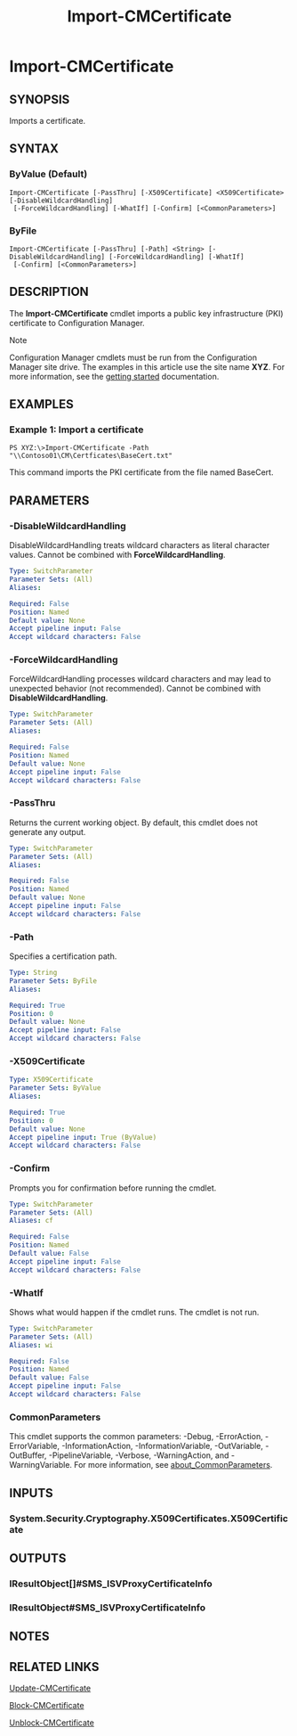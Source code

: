 ﻿---
description: Imports a certificate.
external help file: AdminUI.PS.dll-Help.xml
Module Name: ConfigurationManager
ms.date: 05/05/2019
schema: 2.0.0
title: Import-CMCertificate
---

# Import-CMCertificate

## SYNOPSIS
Imports a certificate.

## SYNTAX

### ByValue (Default)
```
Import-CMCertificate [-PassThru] [-X509Certificate] <X509Certificate> [-DisableWildcardHandling]
 [-ForceWildcardHandling] [-WhatIf] [-Confirm] [<CommonParameters>]
```

### ByFile
```
Import-CMCertificate [-PassThru] [-Path] <String> [-DisableWildcardHandling] [-ForceWildcardHandling] [-WhatIf]
 [-Confirm] [<CommonParameters>]
```

## DESCRIPTION
The **Import-CMCertificate** cmdlet imports a public key infrastructure (PKI) certificate to Configuration Manager.

> [!NOTE]
> Configuration Manager cmdlets must be run from the Configuration Manager site drive.
> The examples in this article use the site name **XYZ**. For more information, see the
> [getting started](/powershell/sccm/overview) documentation.

## EXAMPLES

### Example 1: Import a certificate
```
PS XYZ:\>Import-CMCertificate -Path "\\Contoso01\CM\Certficates\BaseCert.txt"
```

This command imports the PKI certificate from the file named BaseCert.

## PARAMETERS

### -DisableWildcardHandling
DisableWildcardHandling treats wildcard characters as literal character values. Cannot be combined with **ForceWildcardHandling**.

```yaml
Type: SwitchParameter
Parameter Sets: (All)
Aliases:

Required: False
Position: Named
Default value: None
Accept pipeline input: False
Accept wildcard characters: False
```

### -ForceWildcardHandling
ForceWildcardHandling processes wildcard characters and may lead to unexpected behavior (not recommended). Cannot be combined with **DisableWildcardHandling**.

```yaml
Type: SwitchParameter
Parameter Sets: (All)
Aliases:

Required: False
Position: Named
Default value: None
Accept pipeline input: False
Accept wildcard characters: False
```

### -PassThru
Returns the current working object.
By default, this cmdlet does not generate any output.

```yaml
Type: SwitchParameter
Parameter Sets: (All)
Aliases:

Required: False
Position: Named
Default value: None
Accept pipeline input: False
Accept wildcard characters: False
```

### -Path
Specifies a certification path.

```yaml
Type: String
Parameter Sets: ByFile
Aliases:

Required: True
Position: 0
Default value: None
Accept pipeline input: False
Accept wildcard characters: False
```

### -X509Certificate
```yaml
Type: X509Certificate
Parameter Sets: ByValue
Aliases:

Required: True
Position: 0
Default value: None
Accept pipeline input: True (ByValue)
Accept wildcard characters: False
```

### -Confirm
Prompts you for confirmation before running the cmdlet.

```yaml
Type: SwitchParameter
Parameter Sets: (All)
Aliases: cf

Required: False
Position: Named
Default value: False
Accept pipeline input: False
Accept wildcard characters: False
```

### -WhatIf
Shows what would happen if the cmdlet runs.
The cmdlet is not run.

```yaml
Type: SwitchParameter
Parameter Sets: (All)
Aliases: wi

Required: False
Position: Named
Default value: False
Accept pipeline input: False
Accept wildcard characters: False
```

### CommonParameters
This cmdlet supports the common parameters: -Debug, -ErrorAction, -ErrorVariable, -InformationAction, -InformationVariable, -OutVariable, -OutBuffer, -PipelineVariable, -Verbose, -WarningAction, and -WarningVariable. For more information, see [about_CommonParameters](http://go.microsoft.com/fwlink/?LinkID=113216).

## INPUTS

### System.Security.Cryptography.X509Certificates.X509Certificate

## OUTPUTS

### IResultObject[]#SMS_ISVProxyCertificateInfo

### IResultObject#SMS_ISVProxyCertificateInfo

## NOTES

## RELATED LINKS

[Update-CMCertificate](Update-CMCertificate.md)

[Block-CMCertificate](Block-CMCertificate.md)

[Unblock-CMCertificate](Unblock-CMCertificate.md)


